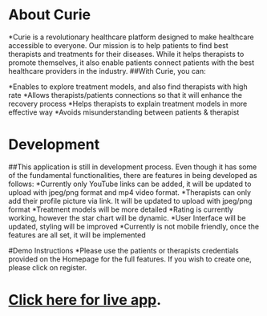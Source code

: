 # About Curie
*Curie is a revolutionary healthcare platform designed to make healthcare accessible to everyone. Our mission is to help patients to find best therapists and treatments for their diseases. While it helps therapists to promote themselves, it also enable patients connect patients with the best healthcare providers in the industry.
##With Curie, you can:

*Enables to explore treatment models, and also find therapists with high rate
*Allows therapists/patients connections so that it will enhance the recovery process
*Helps therapists to explain treatment models in more effective way
*Avoids misunderstanding between patients & therapist

# Development
##This application is still in development process. Even though it has some of the fundamental functionalities, there are features in being developed as follows:
*Currently only YouTube links can be added, it will be updated to upload with jpeg/png format and mp4 video format.
*Therapists can only add their profile picture via link. It will be updated to upload with jpeg/png format
*Treatment models will be more detailed
*Rating is currently working, however the star chart will be dynamic.
*User Interface will be updated, styling will be improved
*Currently is not mobile friendly, once the features are all set, it will be implemented

#Demo Instructions
*Please use the patients or therapists credentials provided on the Homepage for the full features. If you wish to create one, please click on register.

# [Click here for live app](https://curiee-app.vercel.app/).
